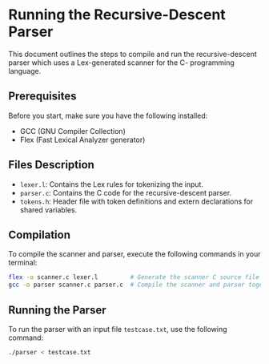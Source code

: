 # Running the Recursive-Descent Parser

This document outlines the steps to compile and run the recursive-descent parser which uses a Lex-generated scanner for the C- programming language.

## Prerequisites

Before you start, make sure you have the following installed:
- GCC (GNU Compiler Collection)
- Flex (Fast Lexical Analyzer generator)

## Files Description

- `lexer.l`: Contains the Lex rules for tokenizing the input.
- `parser.c`: Contains the C code for the recursive-descent parser.
- `tokens.h`: Header file with token definitions and extern declarations for shared variables.

## Compilation

To compile the scanner and parser, execute the following commands in your terminal:

```bash
flex -o scanner.c lexer.l         # Generate the scanner C source file from the Lex file
gcc -o parser scanner.c parser.c  # Compile the scanner and parser together into an executable
```

## Running the Parser

To run the parser with an input file `testcase.txt`, use the following command:

```bash
./parser < testcase.txt
```